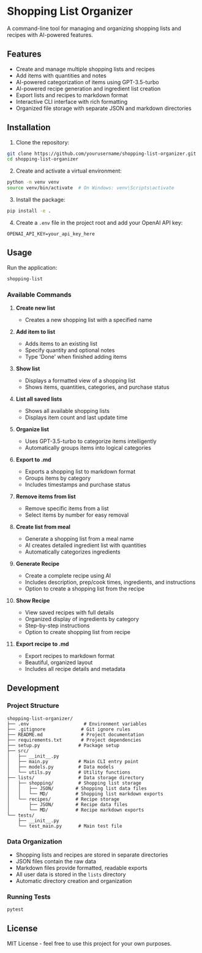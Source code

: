 # Shopping List Organizer

A command-line tool for managing and organizing shopping lists and recipes with AI-powered features.

## Features

- Create and manage multiple shopping lists and recipes
- Add items with quantities and notes
- AI-powered categorization of items using GPT-3.5-turbo
- AI-powered recipe generation and ingredient list creation
- Export lists and recipes to markdown format
- Interactive CLI interface with rich formatting
- Organized file storage with separate JSON and markdown directories

## Installation

1. Clone the repository:
```bash
git clone https://github.com/yourusername/shopping-list-organizer.git
cd shopping-list-organizer
```

2. Create and activate a virtual environment:
```bash
python -m venv venv
source venv/bin/activate  # On Windows: venv\Scripts\activate
```

3. Install the package:
```bash
pip install -e .
```

4. Create a `.env` file in the project root and add your OpenAI API key:
```
OPENAI_API_KEY=your_api_key_here
```

## Usage

Run the application:
```bash
shopping-list
```

### Available Commands

1. **Create new list**
   - Creates a new shopping list with a specified name

2. **Add item to list**
   - Adds items to an existing list
   - Specify quantity and optional notes
   - Type 'Done' when finished adding items

3. **Show list**
   - Displays a formatted view of a shopping list
   - Shows items, quantities, categories, and purchase status

4. **List all saved lists**
   - Shows all available shopping lists
   - Displays item count and last update time

5. **Organize list**
   - Uses GPT-3.5-turbo to categorize items intelligently
   - Automatically groups items into logical categories

6. **Export to .md**
   - Exports a shopping list to markdown format
   - Groups items by category
   - Includes timestamps and purchase status

7. **Remove items from list**
   - Remove specific items from a list
   - Select items by number for easy removal

8. **Create list from meal**
   - Generate a shopping list from a meal name
   - AI creates detailed ingredient list with quantities
   - Automatically categorizes ingredients

9. **Generate Recipe**
   - Create a complete recipe using AI
   - Includes description, prep/cook times, ingredients, and instructions
   - Option to create a shopping list from the recipe

10. **Show Recipe**
    - View saved recipes with full details
    - Organized display of ingredients by category
    - Step-by-step instructions
    - Option to create shopping list from recipe

11. **Export recipe to .md**
    - Export recipes to markdown format
    - Beautiful, organized layout
    - Includes all recipe details and metadata

## Development

### Project Structure

```
shopping-list-organizer/
├── .env                    # Environment variables
├── .gitignore             # Git ignore rules
├── README.md              # Project documentation
├── requirements.txt       # Project dependencies
├── setup.py              # Package setup
├── src/
│   ├── __init__.py
│   ├── main.py           # Main CLI entry point
│   ├── models.py         # Data models
│   └── utils.py          # Utility functions
├── lists/                # Data storage directory
│   ├── shopping/         # Shopping list storage
│   │   ├── JSON/        # Shopping list data files
│   │   └── MD/          # Shopping list markdown exports
│   └── recipes/         # Recipe storage
│       ├── JSON/        # Recipe data files
│       └── MD/          # Recipe markdown exports
└── tests/
    ├── __init__.py
    └── test_main.py      # Main test file
```

### Data Organization

- Shopping lists and recipes are stored in separate directories
- JSON files contain the raw data
- Markdown files provide formatted, readable exports
- All user data is stored in the `lists` directory
- Automatic directory creation and organization

### Running Tests

```bash
pytest
```

## License

MIT License - feel free to use this project for your own purposes. 